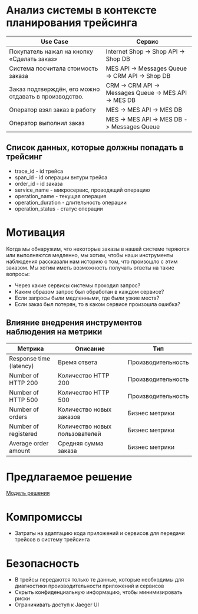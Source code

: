 # Анализ системы в контексте планирования трейсинга
| Use Case                                              | Сервис                                                |
| ----------------------------------------------------- | ----------------------------------------------------- |
| Покупатель нажал на кнопку «Сделать заказ»            | Internet Shop -> Shop API -> Shop DB                  |
| Cистема посчитала стоимость заказа                    | MES API -> Messages Queue -> CRM API -> Shop DB       |
| Заказ подтверждён, его можно отдавать в производство. | CRM -> CRM API -> Messages Queue -> MES API -> MES DB |
| Оператор взял заказ в работу                          | MES -> MES API -> MES DB                              |
| Оператор выполнил заказ                               | MES -> MES API -> MES DB -> Messages Queue            |

## Cписок данных, которые должны попадать в трейсинг
- trace_id - id трейса
- span_id - id операции внтури трейса
- order_id - id заказа
- service_name - микросервис, проводящий операцию
- operation_name - текущая операция
- operation_duration - длительность операции
- operation_status - статус операции

# Мотивация
Когда мы обнаружим, что некоторые заказы в нашей системе теряются или выполняются медленно, мы хотим, чтобы наши инструменты наблюдения рассказали нам историю о том, что произошло с этим заказом.
Мы хотим иметь возможность получать ответы на такие вопросы:
- Через какие сервисы системы проходил запрос?
- Каким образом запрос был обработан в каждом сервисе?
- Если запросы были медленными, где были узкие места?
- Если заказ был потерян, то в каком сервисе произошла ошибка?

## Влияние внедрения инструментов наблюдения на метрики
| Метрика                 | Описание                       | Тип                |
| ----------------------- | ------------------------------ | ------------------ |
| Response time (latency) | Время ответа                   | Производительность |
| Number of HTTP 200      | Количество HTTP 200            | Производительность |
| Number of HTTP 500      | Количество HTTP 500            | Производительность |
| Number of orders        | Количество новых заказов       | Бизнес метрики     |
| Number of registered    | Количество новых пользователей | Бизнес метрики     |
| Average order amount    | Средняя сумма заказа           | Бизнес метрики     |

# Предлагаемое решение
[Модель решения](./model/jewerly_c4_model.drawio)

# Компромиссы
- Затраты на адаптацию кода приложений и сервисов для передачи трейсов в систему трейсинга

# Безопасность
- В трейсы передаются только те данные, которые необходимы для диагностики производительности приложений и сервисов  
- Скрыть конфиденциальную информацию, чтобы минимизировать риски
- Ограничивать доступ к Jaeger UI
